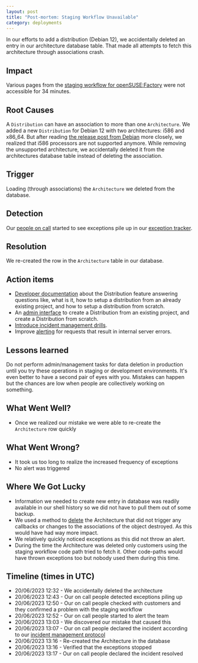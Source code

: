 ```yaml
---
layout: post
title: "Post-mortem: Staging Workflow Unavailable"
category: deployments
---
```


In our efforts to add a distribution (Debian 12), we accidentally deleted an entry in our architecture database table. That made all attempts to fetch this architecture through associations crash.

## Impact

Various pages from the [staging workflow for openSUSE:Factory](https://build.opensuse.org/staging_workflows/openSUSE:Factory) were not accessible for 34 minutes.

## Root Causes

A `Distribution` can have an association to more than one `Architecture`. We added a new `Distribution` for Debian 12 with two architectures: i586 and x86_64. But after reading [the release post from Debian](https://www.debian.org/News/2023/20230610) more closely, we realized that i586 processors are not supported anymore. While removing the unsupported architecture, we accidentally deleted it from the architectures database table instead of deleting the association.
## Trigger

Loading (through associations) the `Architecture` we deleted from the database.

## Detection

Our [people on call](https://trello.com/c/IKZgDuaD) started to see exceptions pile up in our [exception tracker](https://errbit.opensuse.org/).

## Resolution

We re-created the row in the `Architecture` table in our database.

## Action items

- [Developer documentation](https://github.com/openSUSE/open-build-service/wiki/Distributions) about the Distribution feature answering questions like, what is it, how to setup a distribution from an already existing project, and how to setup a distribution from scratch.
- An [admin interface](https://trello.com/c/K8a7nBZC) to create a Distribution from an existing project, and create a Distribution from scratch.
- [Introduce incident management drills](https://trello.com/c/GijvIK2Z).
- Improve [alerting](https://trello.com/c/MEGZQSLh) for requests that result in internal server errors.

## Lessons learned

Do not perform admin/management tasks for data deletion in production until you try these operations in staging or development environments. It's even better to have a second pair of eyes with you. Mistakes can happen but the chances are low when people are collectively working on something.

## What Went Well?

- Once we realized our mistake we were able to re-create the `Architecture` row quickly

## What Went Wrong?

- It took us too long to realize the increased frequency of exceptions
- No alert was triggered

## Where We Got Lucky

- Information we needed to create new entry in database was readily available in our shell history so we did not have to pull them out of some backup.
- We used a method to [delete](https://api.rubyonrails.org/classes/ActiveRecord/Persistence.html#method-i-delete) the Architecture that did not trigger any callbacks or changes to the associations of the object destroyed. As this would have had way more impact.
- We relatively quickly noticed exceptions as this did not throw an alert.
- During the time the Architecture was deleted only customers using the staging workflow code path tried to fetch it. Other code-paths would have thrown exceptions too but nobody used them during this time.

## Timeline (times in UTC)

- 20/06/2023 12:32 - We accidentally deleted the architecture
- 20/06/2023 12:43 - Our on call people detected exceptions piling up
- 20/06/2023 12:50 - Our on call people checked with customers and they confirmed a problem with the staging workflow
- 20/06/2023 12:52 - Our on call people started to alert the team
- 20/06/2023 13:03 - We discovered our mistake that caused this
- 20/06/2023 13:07 - Our on call people declared the incident according to our  [incident management protocol](https://github.com/openSUSE/open-build-service/wiki/Incident-Management-Protocol)
- 20/06/2023 13:16 - Re-created the Architecture in the database
- 20/06/2023 13:16 - Verified that the exceptions stopped
- 20/06/2023 13:17 - Our on call people declared the incident resolved

